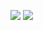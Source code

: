 ![](https://komarev.com/ghpvc/?username=your-github-username)
<img src="https://visitor-badge.glitch.me/badge?page_id=ti777777.ti777777">
